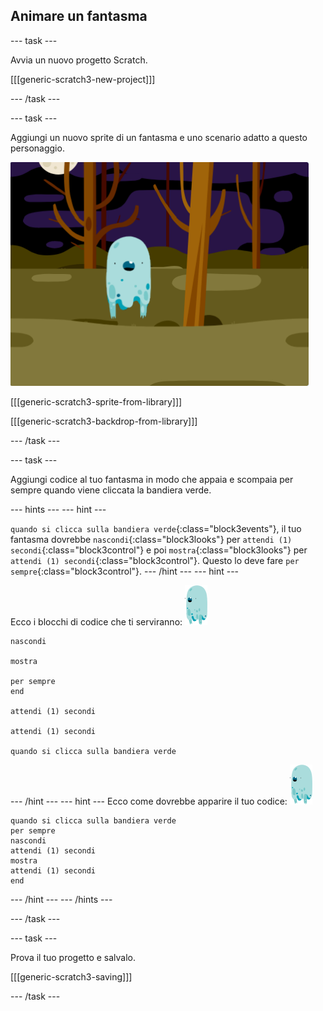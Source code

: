 ## Animare un fantasma

--- task ---

Avvia un nuovo progetto Scratch.

[[[generic-scratch3-new-project]]]

--- /task ---

--- task ---

Aggiungi un nuovo sprite di un fantasma e uno scenario adatto a questo personaggio.

![screenshot](images/ghost-ghost.png)

[[[generic-scratch3-sprite-from-library]]]

[[[generic-scratch3-backdrop-from-library]]]

--- /task ---

--- task ---

Aggiungi codice al tuo fantasma in modo che appaia e scompaia per sempre quando viene cliccata la bandiera verde.

--- hints ---
 --- hint ---

`quando si clicca sulla bandiera verde`{:class="block3events"}, il tuo fantasma dovrebbe `nascondi`{:class="block3looks"} per `attendi (1) secondi`{:class="block3control"} e poi `mostra`{:class="block3looks"} per `attendi (1) secondi`{:class="block3control"}. Questo lo deve fare `per sempre`{:class="block3control"}.
--- /hint ---
 --- hint ---

Ecco i blocchi di codice che ti serviranno: ![sprite del fantasma](images/ghost-sprite.png)

```blocks3
nascondi

mostra

per sempre
end

attendi (1) secondi

attendi (1) secondi

quando si clicca sulla bandiera verde
```

--- /hint --- --- hint --- Ecco come dovrebbe apparire il tuo codice: ![sprite del fantasma](images/ghost-sprite.png)

```blocks3
quando si clicca sulla bandiera verde
per sempre 
nascondi
attendi (1) secondi
mostra
attendi (1) secondi
end
```

--- /hint --- --- /hints ---

--- /task ---

--- task ---

Prova il tuo progetto e salvalo.

[[[generic-scratch3-saving]]]

--- /task ---